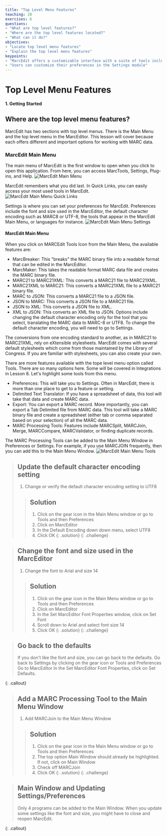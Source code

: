 ```yaml
---
title: "Top Level Menu Features"
teaching: 20
exercises: 6
questions:
- "What are top level features?"
- "Where are the top level features located?"
- "What can it do?"
objectives:
- "Locate top level menu features"
- "Explain the top level menu features"
keypoints:
- "MarcEdit offers a customizable interface with a suite of tools including the MarcEditor"
- "Users can customize their preferences in the Settings module"
---
```


# Top Level Menu Features

**1. Getting Started**

## Where are the top level menu features?
MarcEdit has two sections with top level menus. There is the Main Menu and the top level menu in the MarcEditor. This lesson will cover because each offers different and important options for working with MARC data.

### MarcEdit Main Menu
The main menu of MarcEdit is the first window to open when you click to open this application. From here, you can access MarcTools, Settings, Plug-ins, and Help.
![MarcEdit Main Menu](../assets/img/topLevelFeatures_mainMenu.png)

MarcEdit remembers what you did last. In Quick Links, you can easily access your most used tools in MarcEdit.
![MarcEdit Main Menu Quick Links](../assets/img/quickLinks_mainMenu.png)

Settings is where you can set your preferences for MarcEdit. Preferences include the font and size used in the MarcEditor, the default character encoding such as MARC8 or UTF-8, the tools that appear in the MarcEdit Main Menu, or languages for instance.
![MarcEdit Main Menu Settings](../assets/img/settings_mainMenu.png)

#### MarcEdit Main Menu
When you click on MARCEdit Tools Icon from the Main Menu, the available features are:
* MarcBreaker: This "breaks" the MARC binary file into a readable format that can be edited in the MarcEditor.
* MarcMaker: This takes the readable format MARC data file and creates the MARC binary file.
* MARC21 to MARC21XML: This converts a MARC21 file to MARC21XML.
* MARC21XML to MARC21: This converts a MARC21XML file to a MARC21 binary file.
* MARC to JSON: This converts a MARC21 file to a JSON file.
* JSON to MARC: This converts a JSON file to a MARC21 file.
* JSON to XML: This converts a JSON file to XML.
* XML to JSON: This converts an XML file to JSON.
Options include changing the default character encoding only for the tool that you select, translating the MARC data to MARC-8 or UTF8. To change the default character encoding, you will need to go to Settings.

The conversions from one encoding standard to another, as in MARC21 to MARC21XML, rely on eXtensible stylesheets. MarcEdit comes with several default stylesheets which come from those maintained by the Library of Congress. If you are familiar with stylesheets, you can also create your own.

There are more features available with the tope level menu option called Tools. There are so many options here. Some will be covered in Integrations in Lesson 8. Let's highlight some tools from this menu.
* Preferences: This will take you to Settings. Often in MarcEdit, there is more than one place to get to a feature or setting.
* Delimited Text Translator: If you have a spreadsheet of data, this tool will take that data and create MARC data.
* Export: You can export a MARC record. More importantly, you can export a Tab Delimited file from MARC data. This tool will take a MARC binary file and create a spreadsheet (either tab or comma separated based on your selection) of all the MARC data.
* MARC Processing Tools: Features include MARCSplit, MARCJoin, Merge, MARCCompare, MARCValidator, or finding duplicate records.

The MARC Processing Tools can be added to the Main Menu Window in Preferences or Settings. For example, if you use MARCJOIN frequently, then you can add this to the Main Menu Window.
![MarcEdit Main Menu Tools](../assets/img/tools_mainMenu.png)

>## Update the default character encoding setting
>
>1. Change or verify the default character encoding setting to UTF8
>
> > ## Solution
> > 1. Click on the gear icon in the Main Menu window or go to Tools and then Preferences
> > 2. Click on MarcEditor
> > 3. In the Default Encoding down down menu, select UTF8
> > 4. Click OK
> {: .solution}
{: .challenge}

>## Change the font and size used in the MarcEditor
>
>1. Change the font to Arial and size 14
>
> > ## Solution
> > 1. Click on the gear icon in the Main Menu window or go to Tools and then Preferences
> > 2. Click on MarcEditor
> > 3. In the Set MarcEditor Font Properties window, click on Set Font
> > 4. Scroll down to Ariel and select font size 14
> > 5. Click OK
> {: .solution}
{: .challenge}

> ## Go back to the defaults
>
> If you don't like the font and size, you can go back to the defaults.
> Go back to Settings by clicking on the gear icon or Tools and Preferences
> Go to MarcEditor
> In the Set MarcEditor Font Properties, click on Set Defaults.
>
{: .callout}

>## Add a MARC Processing Tool to the Main Menu Window
>
>1. Add MARCJoin to the Main Menu Window
>
> > ## Solution
> > 1. Click on the gear icon in the Main Menu window or go to Tools and then Preferences
> > 2. The top option Main Window should already be highlighted. If not, click on Main Window
> > 3. Check off MARCJoin
> > 5. Click OK
> {: .solution}
{: .challenge}

> ## Main Window and Updating Settings/Preferences
>
> Only 4 programs can be added to the Main Window.
> When you update some settings like the font and size, you might have to close and reopen MarcEdit.
>
{: .callout}
